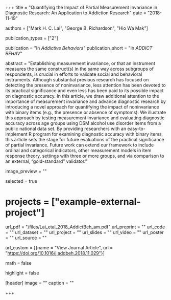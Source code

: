 +++
title = "Quantifying the Impact of Partial Measurement Invariance in Diagnostic
Research: An Application to Addiction Research"
date = "2018-11-19"

authors = ["Mark H. C. Lai", "George B. Richardson", "Hio Wa Mak"]

publication_types = ["2"]

publication = "In *Addictive Behaviors*"
publication_short = "In *ADDICT BEHAV*"

abstract = "Establishing measurement invariance, or that an instrument measures
the same construct(s) in the same way across subgroups of respondents, is
crucial in efforts to validate social and behavioral instruments. Although
substantial previous research has focused on detecting the presence of
noninvariance, less attention has been devoted to its practical significance and
even less has been paid to its possible impact on diagnostic accuracy. In this
article, we draw additional attention to the importance of measurement
invariance and advance diagnostic research by introducing a novel approach for
quantifying the impact of noninvariance with binary items (e.g., the presence or
absence of symptoms). We illustrate this approach by testing measurement
invariance and evaluating diagnostic accuracy across age groups using DSM
alcohol use disorder items from a public national data set. By providing
researchers with an easy-to-implement R program for examining diagnostic
accuracy with binary items, this article sets the stage for future evaluations
of the practical significance of partial invariance. Future work can extend our
framework to include ordinal and categorical indicators, other measurement
models in item response theory, settings with three or more groups, and via
comparison to an external, “gold-standard” validator."

image_preview = ""

selected = true

# projects = ["example-external-project"]

url_pdf = "/files/Lai_etal_2018_AddictBeh_am.pdf"
url_preprint = ""
url_code = ""
url_dataset = ""
url_project = ""
url_slides = ""
url_video = ""
url_poster = ""
url_source = ""

url_custom = [{name = "View Journal Article", url = "https://doi.org/10.1016/j.addbeh.2018.11.029"}]

math = false

highlight = false

[header]
image = ""
caption = ""

+++


